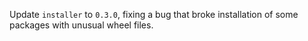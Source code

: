 Update `installer` to `0.3.0`, fixing a bug that broke installation of some packages with unusual wheel files.
